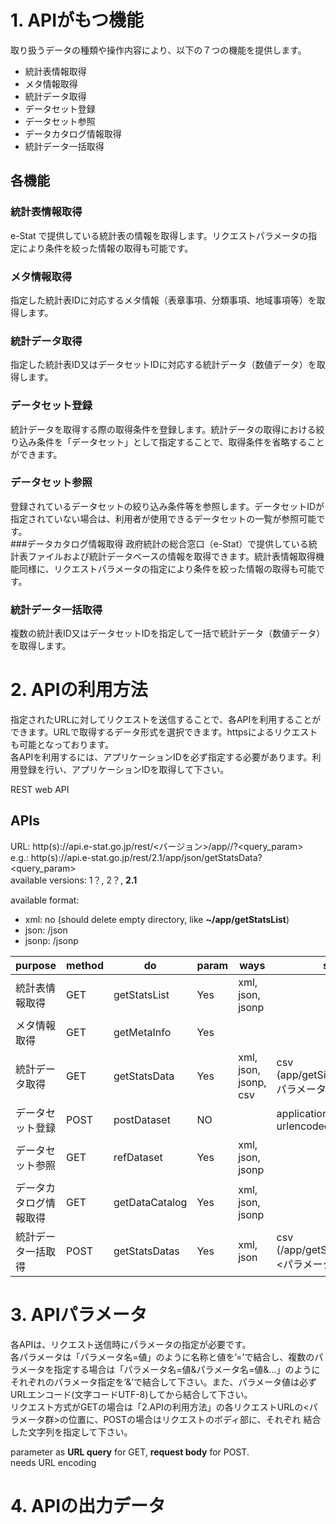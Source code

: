 # 1. APIがもつ機能
取り扱うデータの種類や操作内容により、以下の７つの機能を提供します。  

* 統計表情報取得
* メタ情報取得
* 統計データ取得
* データセット登録
* データセット参照
* データカタログ情報取得
* 統計データ一括取得

## 各機能
### 統計表情報取得
e-Stat で提供している統計表の情報を取得します。リクエストパラメータの指定により条件を絞った情報の取得も可能です。
### メタ情報取得
指定した統計表IDに対応するメタ情報（表章事項、分類事項、地域事項等）を取得します。  
### 統計データ取得
指定した統計表ID又はデータセットIDに対応する統計データ（数値データ）を取得します。  
### データセット登録
統計データを取得する際の取得条件を登録します。統計データの取得における絞り込み条件を「データセット」として指定することで、取得条件を省略することができます。
### データセット参照
登録されているデータセットの絞り込み条件等を参照します。データセットIDが指定されていない場合は、利用者が使用できるデータセットの一覧が参照可能です。  
###データカタログ情報取得
政府統計の総合窓口（e-Stat）で提供している統計表ファイルおよび統計データベースの情報を取得できます。統計表情報取得機能同様に、リクエストパラメータの指定により条件を絞った情報の取得も可能です。  
### 統計データ一括取得
複数の統計表ID又はデータセットIDを指定して一括で統計データ（数値データ）を取得します。  

# 2. APIの利用方法
指定されたURLに対してリクエストを送信することで、各APIを利用することができます。URLで取得するデータ形式を選択できます。httpsによるリクエストも可能となっております。  
各APIを利用するには、アプリケーションIDを必ず指定する必要があります。利用登録を行い、アプリケーションIDを取得して下さい。  
<!-- myself -->
REST web API  
## APIs
URL: http(s)://api.e-stat.go.jp/rest/<バージョン>/app/<format>/<do>?<query_param>  
e.g.: http(s)://api.e-stat.go.jp/rest/2.1/app/json/getStatsData?<query_param>  
available versions: 1？, 2？, **2.1**  

available format:  
* xml: no (should delete empty directory, like **~/app/getStatsList**)
* json: /json
* jsonp: /jsonp

| purpose                | method | do             | param | ways                  | specific                                      |
| ---------------------- | ------ | -------------- | ----- | --------------------- | --------------------------------------------- |
| 統計表情報取得         | GET    | getStatsList   | Yes   | xml, json, jsonp      |                                               |
| メタ情報取得           | GET    | getMetaInfo    | Yes   |                       |                                               |
| 統計データ取得         | GET    | getStatsData   | Yes   | xml, json, jsonp, csv | csv (app/getSimpleStatsData?<パラメータ群>)   |
| データセット登録       | POST   | postDataset    | NO    |                       | application/x-www-form-urlencoded             |
| データセット参照       | GET    | refDataset     | Yes   | xml, json, jsonp      |                                               |
| データカタログ情報取得 | GET    | getDataCatalog | Yes   | xml, json, jsonp      |                                               |
| 統計データ一括取得     | POST   | getStatsDatas  | Yes   | xml, json             | csv (/app/getSimpleStatsDatas?<パラメータ群>) |

# 3. APIパラメータ
各APIは、リクエスト送信時にパラメータの指定が必要です。  
各パラメータは「パラメータ名=値」のように名称と値を’=’で結合し、複数のパラメータを指定する場合は「パラメータ名=値&パラメータ名=値&…」のようにそれぞれのパラメータ指定を’&’で結合して下さい。また、パラメータ値は必ずURLエンコード(文字コードUTF-8)してから結合して下さい。  
リクエスト方式がGETの場合は「2.APIの利用方法」の各リクエストURLの<パラメータ群>の位置に、POSTの場合はリクエストのボディ部に、それぞれ 結合した文字列を指定して下さい。  

<!-- myself -->
parameter as **URL query** for GET, **request body** for POST.   
needs URL encoding  

# 4. APIの出力データ
